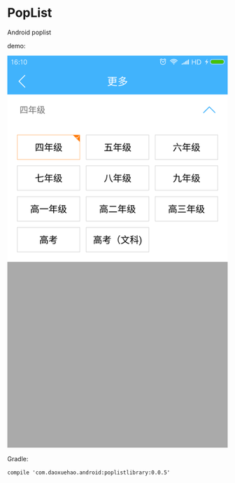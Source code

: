 # PopList
Android poplist

demo:

![](https://raw.githubusercontent.com/yale8848/PopList/master/img/demo.png)

Gradle:


```
compile 'com.daoxuehao.android:poplistlibrary:0.0.5'
```
